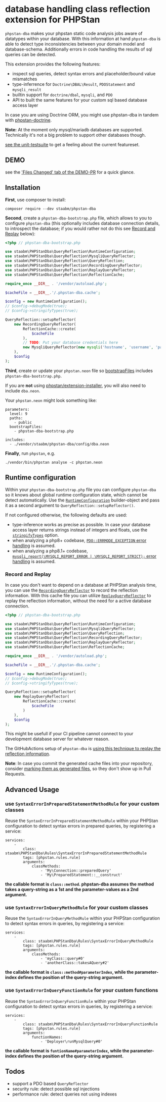 # database handling class reflection extension for PHPStan

`phpstan-dba` makes your phpstan static code analysis jobs aware of datatypes within your database.
With this information at hand `phpstan-dba` is able to detect type inconsistencies between your domain model and database-schema.
Additionally errors in code handling the results of sql queries can be detected.

This extension provides the following features:

* inspect sql queries, detect syntax errors and placeholder/bound value mismatches
* type-inferrence for `Doctrine\DBAL\Result`, `PDOStatement` and `mysqli_result`
* builtin support for `doctrine/dbal`, `mysqli`, and `PDO`
* API to built the same features for your custom sql based database access layer

In case you are using Doctrine ORM, you might use phpstan-dba in tandem with [phpstan-doctrine](https://github.com/phpstan/phpstan-doctrine).

**Note:**
At the moment only mysql/mariadb databases are supported. Technically it's not a big problem to support other databases though.

[see the unit-testsuite](https://github.com/staabm/phpstan-dba/tree/main/tests/default/data) to get a feeling about the current featureset.


## DEMO

see the ['Files Changed' tab of the DEMO-PR](https://github.com/staabm/phpstan-dba/pull/61/files#diff-98a3c43049f6a0c859c0303037d9773534396533d7890bad187d465d390d634e) for a quick glance.

## Installation

**First**, use composer to install:

```shell
composer require --dev staabm/phpstan-dba
```

**Second**, create a `phpstan-dba-bootstrap.php` file, which allows to you to configure `phpstan-dba` (this optionally includes database connection details, to introspect the database; if you would rather not do this see [Record and Replay](#record-and-replay) below):

```php
<?php // phpstan-dba-bootstrap.php

use staabm\PHPStanDba\QueryReflection\RuntimeConfiguration;
use staabm\PHPStanDba\QueryReflection\MysqliQueryReflector;
use staabm\PHPStanDba\QueryReflection\QueryReflection;
use staabm\PHPStanDba\QueryReflection\RecordingQueryReflector;
use staabm\PHPStanDba\QueryReflection\ReplayQueryReflector;
use staabm\PHPStanDba\QueryReflection\ReflectionCache;

require_once __DIR__ . '/vendor/autoload.php';

$cacheFile = __DIR__.'/.phpstan-dba.cache';

$config = new RuntimeConfiguration();
// $config->debugMode(true);
// $config->stringifyTypes(true);

QueryReflection::setupReflector(
    new RecordingQueryReflector(
        ReflectionCache::create(
            $cacheFile
        ),
        // TODO: Put your database credentials here
        new MysqliQueryReflector(new mysqli('hostname', 'username', 'password', 'database'))
    ),
    $config
);
```

**Third**, create or update your `phpstan.neon` file so [bootstrapFiles](https://phpstan.org/config-reference#bootstrap) includes `phpstan-dba-bootstrap.php`.

If you are **not** using [phpstan/extension-installer](https://github.com/phpstan/extension-installer), you will also need to include `dba.neon`.

Your `phpstan.neon` might look something like:

```neon
parameters:
  level: 9
  paths:
    - public
  bootstrapFiles:
    - phpstan-dba-bootstrap.php

includes:
  - ./vendor/staabm/phpstan-dba/config/dba.neon
```

**Finally**, run `phpstan`, e.g.

```shell
./vendor/bin/phpstan analyse -c phpstan.neon
```

## Runtime configuration

Within your `phpstan-dba-bootstrap.php` file you can configure `phpstan-dba` so it knows about global runtime configuration state, which cannot be detect automatically.
Use the [`RuntimeConfiguration`](https://github.com/staabm/phpstan-dba/tree/main/src/QueryReflection/RuntimeConfiguration.php) builder-object and pass it as a second argument to `QueryReflection::setupReflector()`.

If not configured otherwise, the following defaults are used:
- type-inference works as precise as possible. In case your database access layer returns strings instead of integers and floats, use the [`stringifyTypes`](https://github.com/staabm/phpstan-dba/tree/main/src/QueryReflection/RuntimeConfiguration.php) option.
- when analyzing a php8+ codebase, [`PDO::ERRMODE_EXCEPTION` error handling](https://www.php.net/manual/en/pdo.error-handling.php) is assumed.
- when analyzing a php8.1+ codebase, [`mysqli_report(\MYSQLI_REPORT_ERROR | \MYSQLI_REPORT_STRICT);` error handling](https://www.php.net/mysqli_report) is assumed.

### Record and Replay

In case you don't want to depend on a database at PHPStan analysis time, you can use the [`RecordingQueryReflector`](https://github.com/staabm/phpstan-dba/blob/main/src/QueryReflection/RecordingQueryReflector.php) to record the reflection information.
With this cache file you can utilize [`ReplayQueryReflector`](https://github.com/staabm/phpstan-dba/blob/main/src/QueryReflection/ReplayQueryReflector.php) to replay the reflection information, without the need for a active database connection.

```php
<?php // phpstan-dba-bootstrap.php

use staabm\PHPStanDba\QueryReflection\RuntimeConfiguration;
use staabm\PHPStanDba\QueryReflection\MysqliQueryReflector;
use staabm\PHPStanDba\QueryReflection\QueryReflection;
use staabm\PHPStanDba\QueryReflection\RecordingQueryReflector;
use staabm\PHPStanDba\QueryReflection\ReplayQueryReflector;
use staabm\PHPStanDba\QueryReflection\ReflectionCache;

require_once __DIR__ . '/vendor/autoload.php';

$cacheFile = __DIR__.'/.phpstan-dba.cache';

$config = new RuntimeConfiguration();
// $config->debugMode(true);
// $config->stringifyTypes(true);

QueryReflection::setupReflector(
    new ReplayQueryReflector(
        ReflectionCache::create(
            $cacheFile
        )
    ),
    $config
);
```

This might be usefull if your CI pipeline cannot connect to your development database server for whatever reason.

The GitHubActions setup of `phpstan-dba` is [using this technique to replay the reflection information](https://github.com/staabm/phpstan-dba/blob/main/bootstrap.php).

**Note**: In case you commit the generated cache files into your repository, consider [marking them as generated files](https://docs.github.com/en/repositories/working-with-files/managing-files/customizing-how-changed-files-appear-on-github), so they don't show up in Pull Requests.

## Advanced Usage

### use `SyntaxErrorInPreparedStatementMethodRule` for your custom classes

Reuse the `SyntaxErrorInPreparedStatementMethodRule` within your PHPStan configuration to detect syntax errors in prepared queries, by registering a service:

```
services:
    -
        class: staabm\PHPStanDba\Rules\SyntaxErrorInPreparedStatementMethodRule
        tags: [phpstan.rules.rule]
        arguments:
            classMethods:
                - 'My\Connection::preparedQuery'
                - 'My\PreparedStatement::__construct'
```

__the callable format is `class::method`. phpstan-dba assumes the method takes a query-string as a 1st and the parameter-values as a 2nd argument.__

### use `SyntaxErrorInQueryMethodRule` for your custom classes

Reuse the `SyntaxErrorInQueryMethodRule` within your PHPStan configuration to detect syntax errors in queries, by registering a service:

```
services:
    -
        class: staabm\PHPStanDba\Rules\SyntaxErrorInQueryMethodRule
        tags: [phpstan.rules.rule]
        arguments:
            classMethods:
                - 'myClass::query#0'
                - 'anotherClass::takesAQuery#2'
```

__the callable format is `class::method#parameterIndex`, while the parameter-index defines the position of the query-string argument.__

### use `SyntaxErrorInQueryFunctionRule` for your custom functions

Reuse the `SyntaxErrorInQueryFunctionRule` within your PHPStan configuration to detect syntax errors in queries, by registering a service:

```
services:
    -
        class: staabm\PHPStanDba\Rules\SyntaxErrorInQueryFunctionRule
        tags: [phpstan.rules.rule]
        arguments:
            functionNames:
                - 'Deployer\runMysqlQuery#0'
```

__the callable format is `funtionName#parameterIndex`, while the parameter-index defines the position of the query-string argument.__

## Todos

- support a PDO based `QueryReflector`
- security rule: detect possible sql injections
- performance rule: detect queries not using indexes
